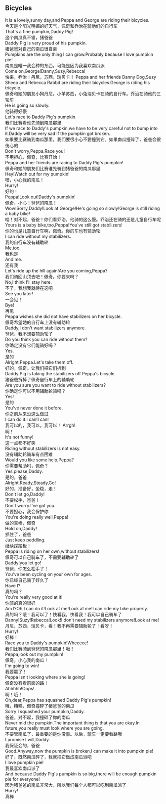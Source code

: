 ## Bicycles

It is a lovely,sunny day,and Peppa and George are riding their bicycles.\
今天是个阳光明媚的好天气，佩奇和乔治在骑他们的自行车\
That's a fine pumpkin,Daddy Pig!\
这个南瓜真不错，猪爸爸\
Daddy Pig is very proud of his pumpkin.\
猪爸爸对自己的南瓜很自豪\
Pumpkins are the only thing I can grow.Probably because I love pumpkin pie!\
南瓜是唯一我会种的东西，可能是因为我喜欢南瓜派\
Come on,George!Danny,Suzy,Rebecca!\
快来，乔治！丹尼，苏西，瑞贝卡！
Peppa and her friends Danny Dog,Suzy Sheep and Rebecca Rabbit are riding their bicycles.George is riding his tricycle.\
佩奇和她的朋友小狗丹尼，小羊苏西，小兔瑞贝卡在骑的自行车。乔治在骑他的三轮车\
He is going so slowly.\
他骑得好慢\
Let's race to Daddy Pig's pumpkin.\
我们比赛看谁先骑到南瓜那里\
If we race to Daddy's pumpkin,we have to be very careful not to bump into it.Daddy will be very sad if the pumpkin got broken.\
如果要比赛骑到南瓜那里，我们要很小心不要撞到它。如果南瓜撞碎了，爸爸会很伤心的\
Don't worry,Peppa.Race you!\
不用担心，佩奇，比赛开始！\
Peppa and her friends are racing to Daddy Pig's pumpkin!\
佩奇和她的朋友们比赛谁先骑到猪爸爸的南瓜那里\
Hey!Watch out for my pumpkin!\
嘿，小心我的南瓜！\
Hurry!\
好的！\
Peppa!Look out!Daddy's pumpkin!\
佩奇，小心！爸爸的南瓜！\
Wow!Sorry,Daddy!Look at George!He's going so slowly!George is still riding a baby bike!\
哇！对不起，爸爸！你们看乔治，他骑的这么慢。乔治还在骑的还是儿童自行车呢\
Yours is a baby bike,too,Peppa!You've still got stabilizers!\
你的也是儿童自行车啊，佩奇。你的车也有辅助轮\
I can ride without my stabilizers.\
我的自行车没有辅助轮\
Me,too.\
我也是\
And me.\
还有我\
Let's ride up the hill again!Are you coming,Peppa?\
我们骑回山顶去吧！佩奇，你要来吗？\
No,I think I'll stay here.\
不了，我想我就待在这吧\
See you later!\
一会见！\
Bye!\
再见\
Peppa wishes she did not have stabilizers on her bicycle.\
佩奇希望她的自行车上没有辅助轮\
Daddy,I don't want stabilizers anymore.\
爸爸，我不想要辅助轮了\
Do you think you can ride without them?\
你确定没有它们能骑好吗？\
Yes.\
是的\
Alright,Peppa.Let's take them off.\
好的，佩奇。让我们把它们拆到\
Daddy Pig is taking the stabilizers off Peppa's bicycle.\
猪爸爸拆掉了佩奇自行车上的辅助轮\
Are you sure you want to ride without stabilizers?\
你确定你可以不用辅助轮骑吗？\
Yes!\
是的\
You've never done it before.\
你之前从来没这么做过\
I can do it.I can!I can!\
我可以的，我可以，我可以！
Arrgh!\
啊！\
It's not funny!\
这一点都不好笑\
Riding without stabilizers is not easy.\
没有辅助轮骑车有点困难\
Would you like some help,Peppa?\
你需要帮助吗，佩奇？\
Yes,please,Daddy.\
是的，爸爸\
Alright.Ready,Steady,Go!\
好的，准备好，坐稳，走！\
Don't let go,Daddy!\
不要松手，爸爸！\
Don't worry.I've got you.\
不要担心，我会保护你\
You're doing really well,Peppa!\
做的真棒，佩奇\
Hold on,Daddy!\
抓住了，爸爸\
Just keep peddling.\
继续踩踏板！\
Peppa is riding on her own,without stabilizers!\
佩奇可以自己骑车了，不需要辅助轮了\
Daddy!you let go!\
爸爸，你怎么松手了！\
You've been cycling on your own for ages.\
你已经自己骑了好久了\
Have I?\
真的吗？\
You're really very good at it!\
你骑的真的很好\
Am I?Oh,I can do it!Look at me!Look at me!I can ride my bike properly.\
真的吗？哦！我可以了！快看我，快看我！我可以自己骑车了\
Danny!Suzy!Rebecca!Look!I don't need my stabilizers anymore!Look at me!\
丹尼，苏西，瑞贝卡，看！我不再需要辅助轮了！看呀！\
Hurry!\
好棒！\
Race you to Daddy's pumpkin!Wheeeee!\
我们比赛骑到爸爸的南瓜那里！哦！\
Peppa,look out my pumpkin!\
佩奇，小心我的南瓜！\
I'm going to win!\
我要赢了！\
Peppa isn't looking where she is going!\
佩奇没有看前面的路！\
Ahhhhh!Oops!\
啊！哦！\
Oh,dear,Peppa has squashed Daddy Pig's pumpkin!\
哦，糟糕，佩奇撞碎了猪爸爸的南瓜\
Sorry I squashed your pumpkin,Daddy.\
爸爸，对不起，我撞碎了你的南瓜\
Never mid the pumpkin.The important thing is that you are okay.In future,you really must look where you are going.\
不要管南瓜了，最重要的是你没事。以后，骑车一定要看路哦\
I promise I will,Daddy.\
我保证会的，爸爸\
Good.Anyway,now the pumpkin is broken,I can make it into pumpkin pie!\
好了，既然南瓜碎了，我就把它做成南瓜派吧\
I love pumpkin pie!\
我最喜欢南瓜派了\
And because Daddy Pig's pumpkin is so big,there will be enough pumpkin pie for everyone!\
因为猪爸爸的南瓜非常大，所以我们每个人都可以吃到南瓜派了\
Hurry!\
真棒